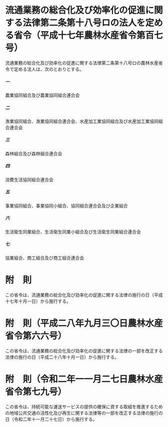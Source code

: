 # 流通業務の総合化及び効率化の促進に関する法律第二条第十八号ロの法人を定める省令（平成十七年農林水産省令第百七号）
流通業務の総合化及び効率化の促進に関する法律第二条第十八号ロの農林水産省令で定める法人は、次のとおりとする。
##### 一
農業協同組合及び農業協同組合連合会
##### 二
漁業協同組合、漁業協同組合連合会、水産加工業協同組合及び水産加工業協同組合連合会
##### 三
森林組合及び森林組合連合会
##### 四
消費生活協同組合連合会
##### 五
事業協同組合、事業協同小組合、協同組合連合会及び企業組合
##### 六
生活衛生同業組合、生活衛生同業小組合及び生活衛生同業組合連合会
##### 七
協業組合、商工組合及び商工組合連合会
# 附　則
この省令は、流通業務の総合化及び効率化の促進に関する法律の施行の日（平成十七年十月一日）から施行する。
# 附　則（平成二八年九月三〇日農林水産省令第六六号）
この省令は、流通業務の総合化及び効率化の促進に関する法律の一部を改正する法律の施行の日（平成二十八年十月一日）から施行する。
# 附　則（令和二年一一月二七日農林水産省令第七九号）
この省令は、持続可能な運送サービスの提供の確保に資する取組を推進するための地域公共交通の活性化及び再生に関する法律等の一部を改正する法律の施行の日（令和二年十一月二十七日）から施行する。
